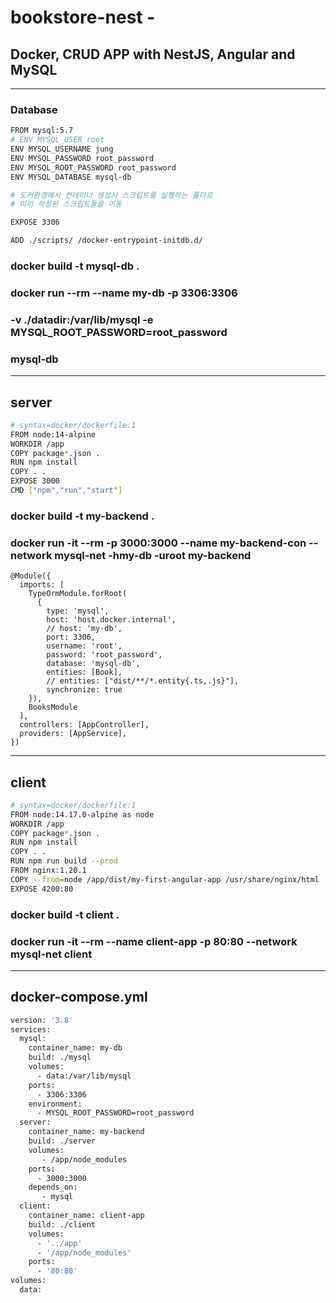 # bookstore-nest -
##  Docker, CRUD APP with NestJS, Angular and MySQL
---------
### Database
```bash
FROM mysql:5.7
# ENV MYSQL_USER root
ENV MYSQL_USERNAME jung
ENV MYSQL_PASSWORD root_password
ENV MYSQL_ROOT_PASSWORD root_password
ENV MYSQL_DATABASE mysql-db

# 도커환경에서 컨테이너 생성시 스크립트를 실행하는 폴더로
# 미리 작성된 스크립트들을 이동

EXPOSE 3306

ADD ./scripts/ /docker-entrypoint-initdb.d/
```
### docker build -t mysql-db .

### docker run --rm  --name my-db -p 3306:3306  
### -v ./datadir:/var/lib/mysql -e MYSQL_ROOT_PASSWORD=root_password 
### mysql-db
------------
## server


```bash
# syntax=docker/dockerfile:1
FROM node:14-alpine
WORKDIR /app
COPY package*.json .
RUN npm install
COPY . .
EXPOSE 3000
CMD ["npm","run","start"]
```

### docker build -t my-backend .
### docker run -it --rm -p 3000:3000  --name my-backend-con --network mysql-net -hmy-db  -uroot my-backend


```
@Module({
  imports: [
    TypeOrmModule.forRoot(
      {
        type: 'mysql',
        host: 'host.docker.internal',
        // host: 'my-db',
        port: 3306,
        username: 'root',
        password: 'root_password',
        database: 'mysql-db',
        entities: [Book],
        // entities: ["dist/**/*.entity{.ts,.js}"],
        synchronize: true
    }),
    BooksModule
  ],
  controllers: [AppController],
  providers: [AppService],
})
```
------------
## client

```bash
# syntax=docker/dockerfile:1
FROM node:14.17.0-alpine as node
WORKDIR /app
COPY package*.json .
RUN npm install
COPY . .
RUN npm run build --prod
FROM nginx:1.20.1
COPY --from=node /app/dist/my-first-angular-app /usr/share/nginx/html
EXPOSE 4200:80

```


### docker build -t client .
### docker run -it --rm --name client-app -p 80:80  --network mysql-net  client
---
## docker-compose.yml

```bash
version: '3.8'
services:
  mysql:
    container_name: my-db
    build: ./mysql 
    volumes:
      - data:/var/lib/mysql
    ports:
      - 3306:3306
    environment:
      - MYSQL_ROOT_PASSWORD=root_password
  server:
    container_name: my-backend
    build: ./server 
    volumes:
       - /app/node_modules
    ports:
      - 3000:3000
    depends_on:
       - mysql
  client:
    container_name: client-app
    build: ./client
    volumes:
      - '.:/app'
      - '/app/node_modules'
    ports:
      - '80:80'
volumes:
  data:
```